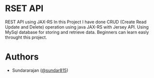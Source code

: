 # RSET API
REST API using JAX-RS
In this Project I have done CRUD (Create Read Update and Delete) operation using java JAX-RS with Jersey API. Using  MySql database for storing and retrieve data. Beginners can learn easly throught this project.

# Authors
  * Sundararajan (<a href="https://twitter.com/sundar815">@sundar815</a>)

